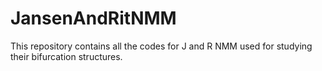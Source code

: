 # JansenAndRitNMM
This repository contains all the codes for J and R  NMM used for studying their bifurcation structures.
